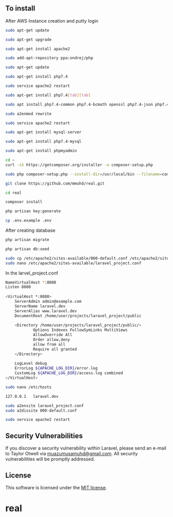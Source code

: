 ## To install

After AWS Instance creation and putty login

```bash
sudo apt-get update
```

```bash
sudo apt-get upgrade
```

```bash
sudo apt-get install apache2
```

```bash
sudo add-apt-repository ppa:ondrej/php
```
```bash
sudo apt-get update
```

```bash
sudo apt-get install php7.4
```

```bash
sudo service apache2 restart
```

```bash
sudo apt-get install php7.4[tab][tab]
```

```bash
sudo apt install php7.4-common php7.4-bcmath openssl php7.4-json php7.4-mbstring
```

```bash
sudo a2enmod rewrite
```

```bash
sudo service apache2 restart
```

```bash
sudo apt-get install mysql-server
```

```bash
sudo apt-get install php7.4-mysql
```

```bash
sudo apt-get install phpmyadmin
```

```bash
cd ~
curl -sS https://getcomposer.org/installer -o composer-setup.php
```

```bash
sudo php composer-setup.php --install-dir=/usr/local/bin --filename=composer
```

```bash
git clone https://github.com/mmuhd/real.git
```

```bash
cd real
```

```bash
composer install
```

```bash
php artisan key:generate
```

```bash
cp .env.example .env
```

After creating database

```bash
php artisan migrate
```

```bash
php artisan db:seed
```


```bash
sudo cp /etc/apache2/sites-available/000-default.conf /etc/apache2/sites-available/laravel.conf
sudo nano /etc/apache2/sites-available/laravel_project.conf
```
In the larvel_project.conf

```bash
NameVirtualHost *:8080
Listen 8080
 
<VirtualHost *:8080>
    ServerAdmin admin@example.com
    ServerName laravel.dev
    ServerAlias www.laravel.dev
    DocumentRoot /home/user/projects/laravel_project/public
     
    <Directory /home/user/projects/laravel_project/public/>
            Options Indexes FollowSymLinks MultiViews
            AllowOverride All
            Order allow,deny
            allow from all
            Require all granted
    </Directory>
     
    LogLevel debug
    ErrorLog ${APACHE_LOG_DIR}/error.log
    CustomLog ${APACHE_LOG_DIR}/access.log combined
</VirtualHost>
```

```bash
sudo nano /etc/hosts
```

```bash
127.0.0.1   laravel.dev
```

```bash
sudo a2ensite laravel_project.conf
sudo a2dissite 000-default.conf
```

```bash
sudo service apache2 restart
```



## Security Vulnerabilities

If you discover a security vulnerability within Laravel, please send an e-mail to Taylor Otwell via [muazumusamuhd@gmail.com](mailto:muazumusamuhd@gmail.com). All security vulnerabilities will be promptly addressed.

## License

This software is licensed under the [MIT license](https://opensource.org/licenses/MIT).
# real
